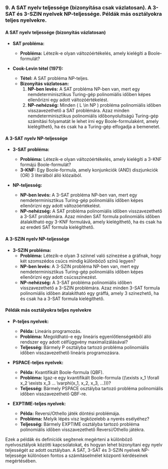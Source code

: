 ### 9. A SAT nyelv teljessége (bizonyítása csak vázlatosan). A 3-SAT és 3-SZIN nyelvek NP-teljessége. Példák más osztályokra teljes nyelvekre.

#### A SAT nyelv teljessége (bizonyítás vázlatosan)

- **SAT probléma:**
  - **Probléma:** Létezik-e olyan változóértékelés, amely kielégíti a Boole-formulát?

- **Cook-Levin tétel (1971):**
  - **Tétel:** A SAT probléma NP-teljes.
  - **Bizonyítás vázlatosan:**
    1. **NP-ben levés:** A SAT probléma NP-ben van, mert egy nemdeterminisztikus Turing-gép polinomiális időben képes ellenőrizni egy adott változóértékelést.
    2. **NP-nehézség:** Minden \( L \in NP \) probléma polinomiális időben visszavezethető a SAT problémára. Azaz minden nemdeterminisztikus polinomiális időbonyolultságú Turing-gép számítási folyamatát le lehet írni egy Boole-formulaként, amely kielégíthető, ha és csak ha a Turing-gép elfogadja a bemenetet.

#### A 3-SAT nyelv NP-teljessége

- **3-SAT probléma:**
  - **Probléma:** Létezik-e olyan változóértékelés, amely kielégíti a 3-KNF formájú Boole-formulát?
  - **3-KNF:** Egy Boole-formula, amely konjunkciók (AND) diszjunkciók (OR) 3 literálból álló klózaiból.

- **NP-teljesség:**
  - **NP-ben levés:** A 3-SAT probléma NP-ben van, mert egy nemdeterminisztikus Turing-gép polinomiális időben képes ellenőrizni egy adott változóértékelést.
  - **NP-nehézség:** A SAT probléma polinomiális időben visszavezethető a 3-SAT problémára. Azaz minden SAT formula polinomiális időben átalakítható egy 3-KNF formulává, amely kielégíthető, ha és csak ha az eredeti SAT formula kielégíthető.

#### A 3-SZIN nyelv NP-teljessége

- **3-SZIN probléma:**
  - **Probléma:** Létezik-e olyan 3 színnel való színezése a gráfnak, hogy két szomszédos csúcs mindig különböző színű legyen?
  - **NP-ben levés:** A 3-SZIN probléma NP-ben van, mert egy nemdeterminisztikus Turing-gép polinomiális időben képes ellenőrizni egy adott csúcsszínezést.
  - **NP-nehézség:** A 3-SAT probléma polinomiális időben visszavezethető a 3-SZIN problémára. Azaz minden 3-SAT formula polinomiális időben átalakítható egy gráffá, amely 3 színezhető, ha és csak ha a 3-SAT formula kielégíthető.

#### Példák más osztályokra teljes nyelvekre

- **P-teljes nyelvek:**
  - **Példa:** Lineáris programozás.
  - **Probléma:** Megoldható-e egy lineáris egyenlőtlenségekből álló rendszer egy adott célfüggvény maximalizálásával?
  - **Teljesség:** Bármely P osztályba tartozó probléma polinomiális időben visszavezethető lineáris programozásra.

- **PSPACE-teljes nyelvek:**
  - **Példa:** Kvantifikált Boole-formula (QBF).
  - **Probléma:** Igaz-e egy kvantifikált Boole-formula (\(\exists x_1 \forall x_2 \exists x_3 ... \varphi(x_1, x_2, x_3, ...)\))?
  - **Teljesség:** Bármely PSPACE osztályba tartozó probléma polinomiális időben visszavezethető QBF-re.

- **EXPTIME-teljes nyelvek:**
  - **Példa:** Reversi/Othello játék döntési problémája.
  - **Probléma:** Melyik lépés visz legközelebb a nyerés esélyéhez?
  - **Teljesség:** Bármely EXPTIME osztályba tartozó probléma polinomiális időben visszavezethető Reversi/Othello játékra.

Ezek a példák és definíciók segítenek megérteni a különböző nyelvosztályok közötti kapcsolatokat, és hogyan lehet bizonyítani egy nyelv teljességét az adott osztályban. A SAT, 3-SAT és 3-SZIN nyelvek NP-teljessége különösen fontos a számításelmélet központi kérdéseinek megértésében.